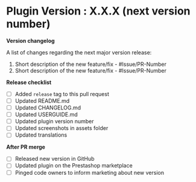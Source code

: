 # Plugin Version : X.X.X (next version number)

**Version changelog**

A list of changes regarding the next major version release:

1. Short description of the new feature/fix - #Issue/PR-Number
2. Short description of the new feature/fix - #Issue/PR-Number

**Release checklist**

- [ ] Added `release` tag to this pull request
- [ ] Updated README.md
- [ ] Updated CHANGELOG.md
- [ ] Updated USERGUIDE.md
- [ ] Updated plugin version number
- [ ] Updated screenshots in assets folder
- [ ] Updated translations

**After PR merge**

- [ ] Released new version in GitHub
- [ ] Updated plugin on the Prestashop marketplace
- [ ] Pinged code owners to inform marketing about new version
